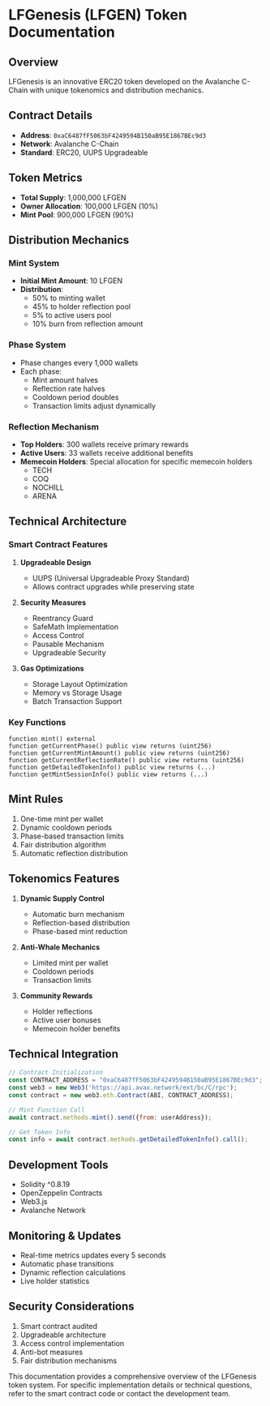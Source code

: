 
# LFGenesis (LFGEN) Token Documentation

## Overview
LFGenesis is an innovative ERC20 token developed on the Avalanche C-Chain with unique tokenomics and distribution mechanics.

## Contract Details
- **Address**: `0xaC6487fF5063bF4249594B150aB95E1867BEc9d3`
- **Network**: Avalanche C-Chain
- **Standard**: ERC20, UUPS Upgradeable

## Token Metrics
- **Total Supply**: 1,000,000 LFGEN
- **Owner Allocation**: 100,000 LFGEN (10%)
- **Mint Pool**: 900,000 LFGEN (90%)

## Distribution Mechanics

### Mint System
- **Initial Mint Amount**: 10 LFGEN
- **Distribution**:
  - 50% to minting wallet
  - 45% to holder reflection pool
  - 5% to active users pool
  - 10% burn from reflection amount

### Phase System
- Phase changes every 1,000 wallets
- Each phase:
  - Mint amount halves
  - Reflection rate halves
  - Cooldown period doubles
  - Transaction limits adjust dynamically

### Reflection Mechanism
- **Top Holders**: 300 wallets receive primary rewards
- **Active Users**: 33 wallets receive additional benefits
- **Memecoin Holders**: Special allocation for specific memecoin holders
  - TECH
  - COQ
  - NOCHILL
  - ARENA

## Technical Architecture

### Smart Contract Features
1. **Upgradeable Design**
   - UUPS (Universal Upgradeable Proxy Standard)
   - Allows contract upgrades while preserving state

2. **Security Measures**
   - Reentrancy Guard
   - SafeMath Implementation
   - Access Control
   - Pausable Mechanism
   - Upgradeable Security

3. **Gas Optimizations**
   - Storage Layout Optimization
   - Memory vs Storage Usage
   - Batch Transaction Support

### Key Functions
```solidity
function mint() external
function getCurrentPhase() public view returns (uint256)
function getCurrentMintAmount() public view returns (uint256)
function getCurrentReflectionRate() public view returns (uint256)
function getDetailedTokenInfo() public view returns (...)
function getMintSessionInfo() public view returns (...)
```

## Mint Rules
1. One-time mint per wallet
2. Dynamic cooldown periods
3. Phase-based transaction limits
4. Fair distribution algorithm
5. Automatic reflection distribution

## Tokenomics Features
1. **Dynamic Supply Control**
   - Automatic burn mechanism
   - Reflection-based distribution
   - Phase-based mint reduction

2. **Anti-Whale Mechanics**
   - Limited mint per wallet
   - Cooldown periods
   - Transaction limits

3. **Community Rewards**
   - Holder reflections
   - Active user bonuses
   - Memecoin holder benefits

## Technical Integration
```javascript
// Contract Initialization
const CONTRACT_ADDRESS = "0xaC6487fF5063bF4249594B150aB95E1867BEc9d3";
const web3 = new Web3('https://api.avax.network/ext/bc/C/rpc');
const contract = new web3.eth.Contract(ABI, CONTRACT_ADDRESS);

// Mint Function Call
await contract.methods.mint().send({from: userAddress});

// Get Token Info
const info = await contract.methods.getDetailedTokenInfo().call();
```

## Development Tools
- Solidity ^0.8.19
- OpenZeppelin Contracts
- Web3.js
- Avalanche Network

## Monitoring & Updates
- Real-time metrics updates every 5 seconds
- Automatic phase transitions
- Dynamic reflection calculations
- Live holder statistics

## Security Considerations
1. Smart contract audited
2. Upgradeable architecture
3. Access control implementation
4. Anti-bot measures
5. Fair distribution mechanisms

This documentation provides a comprehensive overview of the LFGenesis token system. For specific implementation details or technical questions, refer to the smart contract code or contact the development team.
